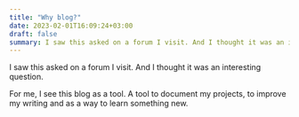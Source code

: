 ```yaml
---
title: "Why blog?"
date: 2023-02-01T16:09:24+03:00
draft: false
summary: I saw this asked on a forum I visit. And I thought it was an interesting question.
---
```


I saw this asked on a forum I visit. And I thought it was an interesting question.

For me, I see this blog as a tool. A tool to document my projects, to improve my writing and as a way to learn something new.
